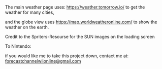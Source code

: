The main weather page uses:
 https://weather.tomorrow.io/ to get the weather for many cities,
 
 and the globe view uses https://map.worldweatheronline.com/  to show the weather on the earth.

Credit to the Spriters-Resourse for the SUN images on the loading screen


 To Nintendo:

 
 if you would like me to take this project down, 
          contact me at:
forecastchannelwiionline@gmail.com
